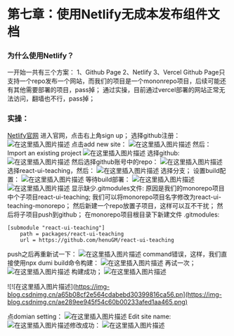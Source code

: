 # 第七章：使用Netlify无成本发布组件文档
### 为什么使用Netlify？
一开始一共有三个方案：
1、Github Page
2、Netlify
3、Vercel
Github Page只支持一个repo发布一个网站，而我们的项目是一个mononrepo项目，后续可能还有其他需要部署的项目，pass掉；
通过实操，目前通过vercel部署的网站正常无法访问，翻墙也不行，pass掉；
### 实操：
[Netlify官网](https://www.netlify.com/)
进入官网，点击右上角sign up；
选择github注册：
![在这里插入图片描述](https://img-blog.csdnimg.cn/3f6f814ed2e340878ea37f5f334687fd.png)
点击add new site：
![在这里插入图片描述](https://img-blog.csdnimg.cn/9dc5dffc3eeb45bca473afd178965b2d.png)
然后：Import an existing project
![在这里插入图片描述](https://img-blog.csdnimg.cn/997a8179471946209bcd6784e21d3c28.png)
选择github:
![在这里插入图片描述](https://img-blog.csdnimg.cn/4eeb598e813f4363b8da89367aa0b98a.png)
然后选择github账号中的repo：
![在这里插入图片描述](https://img-blog.csdnimg.cn/062d2ab5ff6341f3970461f2afe6c34b.png)
选择react-ui-teaching，然后：
![在这里插入图片描述](https://img-blog.csdnimg.cn/5caec2db52034d6889055737e8818da1.png)
选择分支；
设置build配置：
![在这里插入图片描述](https://img-blog.csdnimg.cn/c9c4f921328d4abb9a4946c919552b8f.png)
等待build部署：
![在这里插入图片描述](https://img-blog.csdnimg.cn/ad8f832615ef4eaf9782b39d7462bada.png)
![在这里插入图片描述](https://img-blog.csdnimg.cn/6841c10764844d6ea4081283f6abdd25.png)
显示缺少.gitmodules文件:
原因是我们的monorepo项目中个子项目react-ui-teaching;
我们可以将monorepo项目名字修改为react-ui-teaching-monorepo；
然后新建一个repo放置子项目，这样可以互不干扰；
然后将子项目push到github；
在monorepo项目根目录下新建文件 .gitmodules:
```
[submodule "react-ui-teaching"]
	path = packages/react-ui-teaching
	url = https://github.com/henuGM/react-ui-teaching
```
push之后再重新试一下：
![在这里插入图片描述](https://img-blog.csdnimg.cn/616c505683f84d7988e76120de8d5b85.png)
command错误，这样，我们直接使用npx dumi build命令构建：
![在这里插入图片描述](https://img-blog.csdnimg.cn/d822aeaf9c15434ea5f7386217150db4.png)
再试一次；
![在这里插入图片描述](https://img-blog.csdnimg.cn/4353f7c117654b15be6e6f315f0d1c4e.png)
构建成功；
![在这里插入图片描述](https://img-blog.csdnimg.cn/5b56a8237a9e40baa0d345116e63917a.png)

![!\[在这里插入图片描述\](https://img-blog.csdnimg.cn/a65b08cf2e564cdabebd30399816ca56.pn](https://img-blog.csdnimg.cn/ae289ee945f54c60b00233afed1aa465.png)

点domian setting：
![在这里插入图片描述](https://img-blog.csdnimg.cn/61b201c919bc43869bb3b3d8804f5ca5.png)
Edit site name:
![在这里插入图片描述](https://img-blog.csdnimg.cn/062358736b524df2a2fd49e688b1aeff.png)修改成功：
![在这里插入图片描述](https://img-blog.csdnimg.cn/37080c223f774c6cb800f482c990e288.png)

